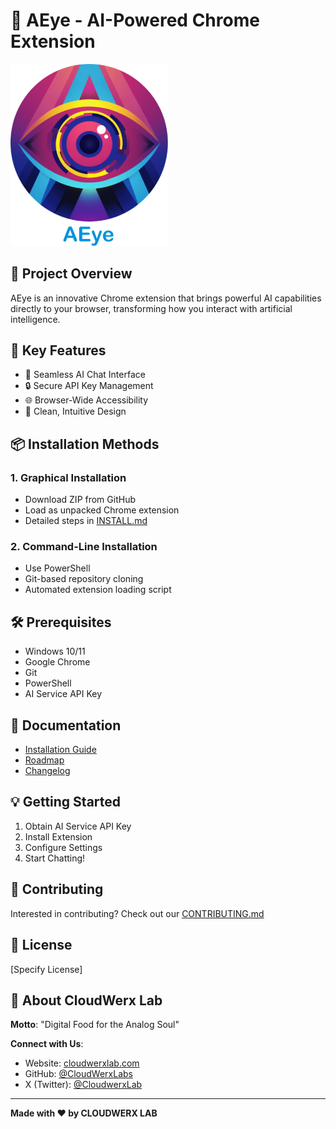 # 🤖 AEye - AI-Powered Chrome Extension

<img src="logo_with_text.svg" alt="AEye Logo" width="50%">

## 🌟 Project Overview

AEye is an innovative Chrome extension that brings powerful AI capabilities directly to your browser, transforming how you interact with artificial intelligence.

## 🚀 Key Features

- 💬 Seamless AI Chat Interface
- 🔒 Secure API Key Management
- 🌐 Browser-Wide Accessibility
- 🎨 Clean, Intuitive Design

## 📦 Installation Methods

### 1. Graphical Installation
- Download ZIP from GitHub
- Load as unpacked Chrome extension
- Detailed steps in [INSTALL.md](INSTALL.md)

### 2. Command-Line Installation
- Use PowerShell
- Git-based repository cloning
- Automated extension loading script

## 🛠 Prerequisites

- Windows 10/11
- Google Chrome
- Git
- PowerShell
- AI Service API Key

## 📘 Documentation

- [Installation Guide](INSTALL.md)
- [Roadmap](ROADMAP.md)
- [Changelog](CHANGELOG.md)

## 💡 Getting Started

1. Obtain AI Service API Key
2. Install Extension
3. Configure Settings
4. Start Chatting!

## 🤝 Contributing

Interested in contributing? Check out our [CONTRIBUTING.md](CONTRIBUTING.md)

## 📝 License

[Specify License]

## 🌈 About CloudWerx Lab

**Motto**: "Digital Food for the Analog Soul"

**Connect with Us**:
- Website: [cloudwerxlab.com](http://cloudwerxlab.com)
- GitHub: [@CloudWerxLabs](https://github.com/CloudWerxLabs)
- X (Twitter): [@CloudwerxLab](https://x.com/CloudwerxLab)

---

**Made with ❤️ by CLOUDWERX LAB**
